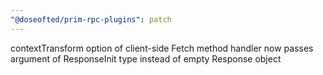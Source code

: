 ```yaml
---
"@doseofted/prim-rpc-plugins": patch
---
```


contextTransform option of client-side Fetch method handler now passes argument of ResponseInit type instead of empty
Response object
